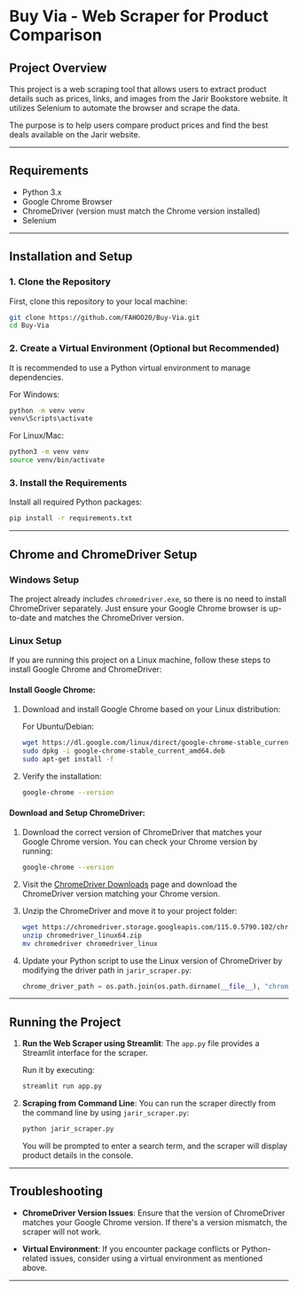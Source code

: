 # Buy Via - Web Scraper for Product Comparison

## Project Overview

This project is a web scraping tool that allows users to extract product details such as prices, links, and images from the Jarir Bookstore website. It utilizes Selenium to automate the browser and scrape the data. 

The purpose is to help users compare product prices and find the best deals available on the Jarir website.

---

## Requirements

- Python 3.x
- Google Chrome Browser
- ChromeDriver (version must match the Chrome version installed)
- Selenium

---

## Installation and Setup

### 1. Clone the Repository

First, clone this repository to your local machine:

```bash
git clone https://github.com/FAHOO20/Buy-Via.git
cd Buy-Via
```

### 2. Create a Virtual Environment (Optional but Recommended)

It is recommended to use a Python virtual environment to manage dependencies.

For Windows:
```bash
python -m venv venv
venv\Scripts\activate
```

For Linux/Mac:
```bash
python3 -m venv venv
source venv/bin/activate
```

### 3. Install the Requirements

Install all required Python packages:

```bash
pip install -r requirements.txt
```

---

## Chrome and ChromeDriver Setup

### Windows Setup
The project already includes `chromedriver.exe`, so there is no need to install ChromeDriver separately. Just ensure your Google Chrome browser is up-to-date and matches the ChromeDriver version.

### Linux Setup

If you are running this project on a Linux machine, follow these steps to install Google Chrome and ChromeDriver:

#### Install Google Chrome:
1. Download and install Google Chrome based on your Linux distribution:

   For Ubuntu/Debian:
   ```bash
   wget https://dl.google.com/linux/direct/google-chrome-stable_current_amd64.deb
   sudo dpkg -i google-chrome-stable_current_amd64.deb
   sudo apt-get install -f
   ```

2. Verify the installation:
   ```bash
   google-chrome --version
   ```

#### Download and Setup ChromeDriver:

1. Download the correct version of ChromeDriver that matches your Google Chrome version. You can check your Chrome version by running:
   
   ```bash
   google-chrome --version
   ```

2. Visit the [ChromeDriver Downloads](https://sites.google.com/a/chromium.org/chromedriver/downloads) page and download the ChromeDriver version matching your Chrome version.

3. Unzip the ChromeDriver and move it to your project folder:

   ```bash
   wget https://chromedriver.storage.googleapis.com/115.0.5790.102/chromedriver_linux64.zip
   unzip chromedriver_linux64.zip
   mv chromedriver chromedriver_linux
   ```

4. Update your Python script to use the Linux version of ChromeDriver by modifying the driver path in `jarir_scraper.py`:
   ```python
   chrome_driver_path = os.path.join(os.path.dirname(__file__), "chromedriver_linux")
   ```

---

## Running the Project

1. **Run the Web Scraper using Streamlit**:
   The `app.py` file provides a Streamlit interface for the scraper.

   Run it by executing:
   ```bash
   streamlit run app.py
   ```

2. **Scraping from Command Line**:
   You can run the scraper directly from the command line by using `jarir_scraper.py`:

   ```bash
   python jarir_scraper.py
   ```

   You will be prompted to enter a search term, and the scraper will display product details in the console.

---

## Troubleshooting

- **ChromeDriver Version Issues**: Ensure that the version of ChromeDriver matches your Google Chrome version. If there's a version mismatch, the scraper will not work.
  
- **Virtual Environment**: If you encounter package conflicts or Python-related issues, consider using a virtual environment as mentioned above.

---
